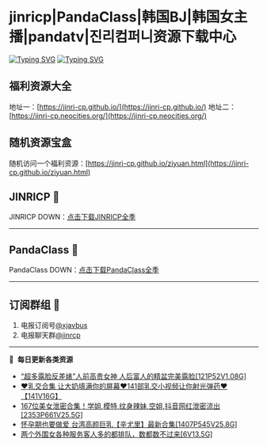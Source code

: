 # jinricp|PandaClass|韩国BJ|韩国女主播|pandatv|진리컴퍼니资源下载中心   
[![Typing SVG](https://readme-typing-svg.herokuapp.com?font=Fira+Code&pause=1000&center=true&vCenter=true&random=true&width=435&lines=所有链接都需要翻墙访问)](https://jinri-cp.neocities.org/free.html)
[![Typing SVG](https://readme-typing-svg.herokuapp.com?font=Fira+Code&pause=1000&center=true&vCenter=true&random=true&width=435&lines=点击进入福利资源下载中心)](https://pandaclass.neocities.org/)
## 福利资源大全
地址一：[https://jinri-cp.github.io/](https://jinri-cp.github.io/)
地址二：[https://jinri-cp.neocities.org/](https://jinri-cp.neocities.org/)
## 随机资源宝盒
随机访问一个福利资源：[https://jinri-cp.github.io/ziyuan.html](https://jinri-cp.github.io/ziyuan.html)
## JINRICP 👋   
JINRICP DOWN：[点击下载JINRICP全季](https://mypikpak.com/s/VODz7HXQoqcX0UrvaXfDtFoPo1)
****
## PandaClass 💯   
PandaClass DOWN：[点击下载PandaClass全季](https://mypikpak.com/s/VOKOTZkoEnkyvCnELVSquM97o1)   
****
## 订阅群组 🔞
1. 电报订阅号[@xjavbus](https://t.me/xjavbus)
2. 电报聊天群[@jinrcp](https://t.me/jinrcp)
**** 
📕 &nbsp;**每日更新各类资源**
<!-- BLOG-POST-LIST:START -->
- [“超多露脸反差婊”人前高贵女神 人后富人的精盆完美露脸[121P52V1.08G]](https://fuli.rulel.com/577.html)
- [❤️乳交合集 让大奶填满你的屏幕❤️141部乳交小视频让你射光弹药❤️【141V16G】](https://fuli.rulel.com/576.html)
- [167位美女泄密合集！学姐,模特,纹身辣妹,空姐,抖音网红泄密流出[2353P661V25.5G]](https://fuli.rulel.com/575.html)
- [怀孕期也要做爱 台湾高颜巨乳【辛尤里】最新合集[1407P545V25.8G]](https://fuli.rulel.com/574.html)
- [两个外围女各种服务客人多的都排队，数都数不过来[6V13.5G]](https://fuli.rulel.com/573.html)
<!-- BLOG-POST-LIST:END -->
